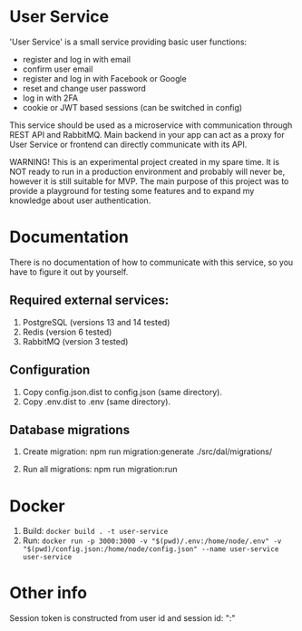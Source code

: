 # User Service

'User Service' is a small service providing basic user functions:

-   register and log in with email
-   confirm user email
-   register and log in with Facebook or Google
-   reset and change user password
-   log in with 2FA
-   cookie or JWT based sessions (can be switched in config)

This service should be used as a microservice with communication through REST API and RabbitMQ. Main backend in your app can act as a proxy for User Service or frontend can directly communicate with its API.

WARNING! This is an experimental project created in my spare time. It is NOT ready to run in a production environment and probably will never be, however it is still suitable for MVP. The main purpose of this project was to provide a playground for testing some features and to expand my knowledge about user authentication.

# Documentation

There is no documentation of how to communicate with this service, so you have to figure it out by yourself.

## Required external services:

1. PostgreSQL (versions 13 and 14 tested)
2. Redis (version 6 tested)
3. RabbitMQ (version 3 tested)

## Configuration

1. Copy config.json.dist to config.json (same directory).
2. Copy .env.dist to .env (same directory).

## Database migrations

1. Create migration:
   npm run migration:generate ./src/dal/migrations/<NAME>

2. Run all migrations:
   npm run migration:run

# Docker

1. Build: `docker build . -t user-service`
2. Run: `docker run -p 3000:3000 -v "$(pwd)/.env:/home/node/.env" -v "$(pwd)/config.json:/home/node/config.json" --name user-service user-service`

# Other info

Session token is constructed from user id and session id: "<userId>:<sessionId>"
